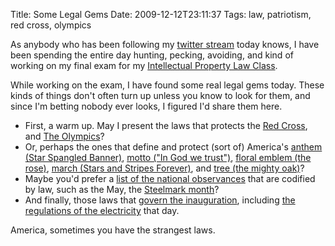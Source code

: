 Title: Some Legal Gems
Date: 2009-12-12T23:11:37
Tags: law, patriotism, red cross, olympics


As anybody who has been following my <a href="http://twitter.com/mlissner" target="_blank">twitter stream</a> today knows, I have been spending the entire day hunting, pecking, avoiding, and kind of working on my final exam for my <a href="http://people.ischool.berkeley.edu/~bcarver/mediawiki/index.php/Intellectual_Property_Law_for_the_Information_Industries_Syllabus" target="_blank">Intellectual Property Law Class</a>.

While working on the exam, I have found some real legal gems today. These kinds of things don't often turn up unless you know to look for them, and since I'm betting nobody ever looks, I figured I'd share them here.
<ul>
<li>First, a warm up. May I present the laws that protects the <a href="http://www.law.cornell.edu/uscode/html/uscode18/usc_sec_18_00000706----000-.html" target="_blank">Red Cross</a>, and <a href="http://www.law.cornell.edu/uscode/html/uscode36/usc_sec_36_00220506----000-.html" target="_blank">The Olympics</a>?</li>
<li>Or, perhaps the ones that define and protect (sort of) America's <a href="http://www.law.cornell.edu/uscode/html/uscode36/usc_sec_36_00000301----000-.html" target="_blank">anthem (Star Spangled Banner)</a>, <a href="http://www.law.cornell.edu/uscode/html/uscode36/usc_sec_36_00000302----000-.html" target="_blank">motto ("In God we trust")</a>, <a href="http://www.law.cornell.edu/uscode/html/uscode36/usc_sec_36_00000303----000-.html" target="_blank">floral emblem (the rose)</a>, <a href="http://www.law.cornell.edu/uscode/html/uscode36/usc_sec_36_00000304----000-.html" target="_blank">march (Stars and Stripes Forever)</a>, and <a href="http://www.law.cornell.edu/uscode/html/uscode36/usc_sec_36_00000305----000-.html" target="_blank">tree (the mighty oak)</a>?</li>
<li>Maybe you'd prefer a <a href="http://www.law.cornell.edu/uscode/html/uscode36/usc_sup_01_36_06_I_08_A_10_1.html" target="_blank">list of the national observances</a> that are codified by law, such as the May, the <a href="http://www.law.cornell.edu/uscode/html/uscode36/usc_sec_36_00000139----000-.html" target="_blank">Steelmark month</a>?</li>
<li>And finally, those laws that <a href="http://www.law.cornell.edu/uscode/html/uscode36/usc_sup_01_36_06_I_08_A_10_5.html" target="_blank">govern the inauguration</a>, including <a href="http://www.law.cornell.edu/uscode/html/uscode36/usc_sec_36_00000504----000-.html" target="_blank">the regulations of the electricity</a> that day.</li>
</ul>

America, sometimes you have the strangest laws.